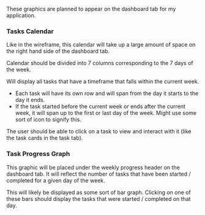 These graphics are planned to appear on the dashboard tab for my application.

### Tasks Calendar

Like in the wireframe, this calendar will take up a large amount of space on the right hand side of the dashboard tab.

Calendar should be divided into 7 columns corresponding to the 7 days of the week.

Will display all tasks that have a timeframe that falls within the current week.
- Each task will have its own row and will span from the day it starts to the day it ends.
- If the task started before the current week or ends after the current week, it will span up to the first or last day of the week. Might use some sort of icon to signify this.

The user should be able to click on a task to view and interact with it (like the task cards in the task tab).

### Task Progress Graph

This graphic will be placed under the weekly progress header on the dashboard tab.
It will reflect the number of tasks that have been started / completed for a given day of the week.

This will likely be displayed as some sort of bar graph.
Clicking on one of these bars should display the tasks that were started / completed on that day.